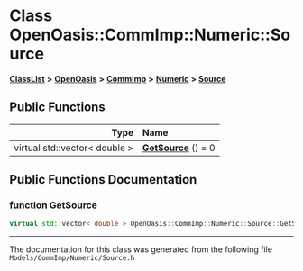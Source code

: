 

# Class OpenOasis::CommImp::Numeric::Source



[**ClassList**](annotated.md) **>** [**OpenOasis**](namespace_open_oasis.md) **>** [**CommImp**](namespace_open_oasis_1_1_comm_imp.md) **>** [**Numeric**](namespace_open_oasis_1_1_comm_imp_1_1_numeric.md) **>** [**Source**](class_open_oasis_1_1_comm_imp_1_1_numeric_1_1_source.md)










































## Public Functions

| Type | Name |
| ---: | :--- |
| virtual std::vector&lt; double &gt; | [**GetSource**](#function-getsource) () = 0<br> |




























## Public Functions Documentation




### function GetSource 

```C++
virtual std::vector< double > OpenOasis::CommImp::Numeric::Source::GetSource () = 0
```




------------------------------
The documentation for this class was generated from the following file `Models/CommImp/Numeric/Source.h`

